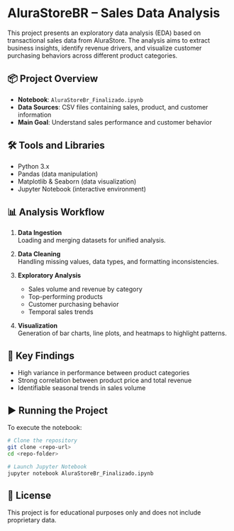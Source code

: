# AluraStoreBR – Sales Data Analysis

This project presents an exploratory data analysis (EDA) based on transactional sales data from AluraStore. The analysis aims to extract business insights, identify revenue drivers, and visualize customer purchasing behaviors across different product categories.

## 📦 Project Overview

- **Notebook**: `AluraStoreBr_Finalizado.ipynb`
- **Data Sources**: CSV files containing sales, product, and customer information
- **Main Goal**: Understand sales performance and customer behavior

## 🛠️ Tools and Libraries

- Python 3.x
- Pandas (data manipulation)
- Matplotlib & Seaborn (data visualization)
- Jupyter Notebook (interactive environment)

## 📊 Analysis Workflow

1. **Data Ingestion**  
   Loading and merging datasets for unified analysis.

2. **Data Cleaning**  
   Handling missing values, data types, and formatting inconsistencies.

3. **Exploratory Analysis**  
   - Sales volume and revenue by category  
   - Top-performing products  
   - Customer purchasing behavior  
   - Temporal sales trends

4. **Visualization**  
   Generation of bar charts, line plots, and heatmaps to highlight patterns.

## 📌 Key Findings

- High variance in performance between product categories
- Strong correlation between product price and total revenue
- Identifiable seasonal trends in sales volume

## ▶️ Running the Project

To execute the notebook:

```bash
# Clone the repository
git clone <repo-url>
cd <repo-folder>

# Launch Jupyter Notebook
jupyter notebook AluraStoreBr_Finalizado.ipynb
```

## 📄 License

This project is for educational purposes only and does not include proprietary data.
